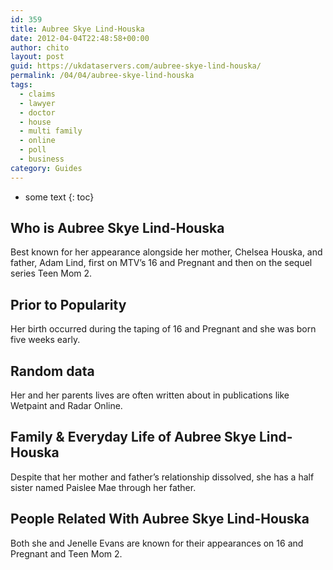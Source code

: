 ```yaml
---
id: 359
title: Aubree Skye Lind-Houska
date: 2012-04-04T22:48:58+00:00
author: chito
layout: post
guid: https://ukdataservers.com/aubree-skye-lind-houska/
permalink: /04/04/aubree-skye-lind-houska
tags:
  - claims
  - lawyer
  - doctor
  - house
  - multi family
  - online
  - poll
  - business
category: Guides
---
```


* some text
{: toc}


## Who is  Aubree Skye Lind-Houska
                  
                  
                  
Best known for her appearance alongside her mother, Chelsea Houska, and father, Adam Lind, first on MTV&#8217;s 16 and Pregnant and then on the sequel series Teen Mom 2.
                  
                
                
                
## Prior to Popularity 
                  
                  
                  
Her birth occurred during the taping of 16 and Pregnant and she was born five weeks early.
                  
                
                
                
## Random data 
                  
                  
                  
Her and her parents lives are often written about in publications like Wetpaint and Radar Online.
                  
                
                
                
## Family & Everyday Life of Aubree Skye Lind-Houska
                  
                  
                  
Despite that her mother and father&#8217;s relationship dissolved, she has a half sister named Paislee Mae through her father.
                  
                
                
                
## People Related With  Aubree Skye Lind-Houska
                  
                  
                  
Both she and Jenelle Evans are known for their appearances on 16 and Pregnant and Teen Mom 2.
                  
                
              
            
          
          
          
    
    
  

